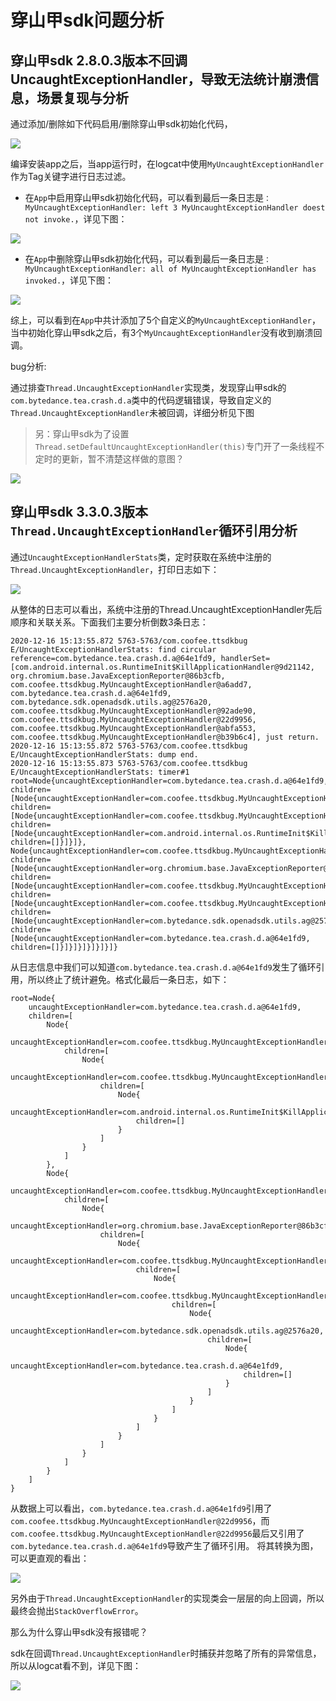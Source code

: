 
# 穿山甲sdk问题分析

## 穿山甲sdk 2.8.0.3版本不回调UncaughtExceptionHandler，导致无法统计崩溃信息，场景复现与分析

通过添加/删除如下代码启用/删除穿山甲sdk初始化代码，

![](doc/ttsdk_bug_reproduce.png)

编译安装app之后，当app运行时，在logcat中使用`MyUncaughtExceptionHandler`作为Tag关键字进行日志过滤。

* 在`App`中启用穿山甲sdk初始化代码，可以看到最后一条日志是`：MyUncaughtExceptionHandler: left 3 MyUncaughtExceptionHandler doest not invoke.`，详见下图：

![](doc/ttsdk_cause_thread_uncaught_exception_handler_not_invoke.png)


* 在`App`中删除穿山甲sdk初始化代码，可以看到最后一条日志是`：MyUncaughtExceptionHandler: all of MyUncaughtExceptionHandler has invoked.`，详见下图：

![](doc/thread_uncaught_exception_handler_chain.png)

综上，可以看到在`App`中共计添加了5个自定义的`MyUncaughtExceptionHandler`，当中初始化穿山甲sdk之后，有3个`MyUncaughtExceptionHandler`没有收到崩溃回调。


bug分析:

通过排查`Thread.UncaughtExceptionHandler`实现类，发现穿山甲sdk的`com.bytedance.tea.crash.d.a`类中的代码逻辑错误，导致自定义的`Thread.UncaughtExceptionHandler`未被回调，详细分析见下图

> 另：穿山甲sdk为了设置`Thread.setDefaultUncaughtExceptionHandler(this)`专门开了一条线程不定时的更新，暂不清楚这样做的意图？

![](doc/ttsdk_bug_class.png)

## 穿山甲sdk 3.3.0.3版本`Thread.UncaughtExceptionHandler`循环引用分析

通过`UncaughtExceptionHandlerStats`类，定时获取在系统中注册的`Thread.UncaughtExceptionHandler`，打印日志如下：

![](doc/ttsdk_bug_circular_references.png)

从整体的日志可以看出，系统中注册的Thread.UncaughtExceptionHandler先后顺序和关联关系。下面我们主要分析倒数3条日志：

```
2020-12-16 15:13:55.872 5763-5763/com.coofee.ttsdkbug E/UncaughtExceptionHandlerStats: find circular reference=com.bytedance.tea.crash.d.a@64e1fd9, handlerSet=[com.android.internal.os.RuntimeInit$KillApplicationHandler@9d21142, org.chromium.base.JavaExceptionReporter@86b3cfb, com.coofee.ttsdkbug.MyUncaughtExceptionHandler@a6add7, com.bytedance.tea.crash.d.a@64e1fd9, com.bytedance.sdk.openadsdk.utils.ag@2576a20, com.coofee.ttsdkbug.MyUncaughtExceptionHandler@92ade90, com.coofee.ttsdkbug.MyUncaughtExceptionHandler@22d9956, com.coofee.ttsdkbug.MyUncaughtExceptionHandler@abfa553, com.coofee.ttsdkbug.MyUncaughtExceptionHandler@b39b6c4], just return.
2020-12-16 15:13:55.872 5763-5763/com.coofee.ttsdkbug E/UncaughtExceptionHandlerStats: dump end.
2020-12-16 15:13:55.873 5763-5763/com.coofee.ttsdkbug E/UncaughtExceptionHandlerStats: timer#1 root=Node{uncaughtExceptionHandler=com.bytedance.tea.crash.d.a@64e1fd9, children=[Node{uncaughtExceptionHandler=com.coofee.ttsdkbug.MyUncaughtExceptionHandler@abfa553, children=[Node{uncaughtExceptionHandler=com.coofee.ttsdkbug.MyUncaughtExceptionHandler@92ade90, children=[Node{uncaughtExceptionHandler=com.android.internal.os.RuntimeInit$KillApplicationHandler@9d21142, children=[]}]}]}, Node{uncaughtExceptionHandler=com.coofee.ttsdkbug.MyUncaughtExceptionHandler@22d9956, children=[Node{uncaughtExceptionHandler=org.chromium.base.JavaExceptionReporter@86b3cfb, children=[Node{uncaughtExceptionHandler=com.coofee.ttsdkbug.MyUncaughtExceptionHandler@a6add7, children=[Node{uncaughtExceptionHandler=com.coofee.ttsdkbug.MyUncaughtExceptionHandler@b39b6c4, children=[Node{uncaughtExceptionHandler=com.bytedance.sdk.openadsdk.utils.ag@2576a20, children=[Node{uncaughtExceptionHandler=com.bytedance.tea.crash.d.a@64e1fd9, children=[]}]}]}]}]}]}]}
```

从日志信息中我们可以知道`com.bytedance.tea.crash.d.a@64e1fd9`发生了循环引用，所以终止了统计避免。格式化最后一条日志，如下：

```
root=Node{
	uncaughtExceptionHandler=com.bytedance.tea.crash.d.a@64e1fd9,
	children=[
		Node{
			uncaughtExceptionHandler=com.coofee.ttsdkbug.MyUncaughtExceptionHandler@abfa553,
			children=[
				Node{
					uncaughtExceptionHandler=com.coofee.ttsdkbug.MyUncaughtExceptionHandler@92ade90,
					children=[
						Node{
							uncaughtExceptionHandler=com.android.internal.os.RuntimeInit$KillApplicationHandler@9d21142,
							children=[]
						}
					]
				}
			]
		},
		Node{
			uncaughtExceptionHandler=com.coofee.ttsdkbug.MyUncaughtExceptionHandler@22d9956,
			children=[
				Node{
					uncaughtExceptionHandler=org.chromium.base.JavaExceptionReporter@86b3cfb,
					children=[
						Node{
							uncaughtExceptionHandler=com.coofee.ttsdkbug.MyUncaughtExceptionHandler@a6add7,
							children=[
								Node{
									uncaughtExceptionHandler=com.coofee.ttsdkbug.MyUncaughtExceptionHandler@b39b6c4,
									children=[
										Node{
											uncaughtExceptionHandler=com.bytedance.sdk.openadsdk.utils.ag@2576a20,
											children=[
												Node{
													uncaughtExceptionHandler=com.bytedance.tea.crash.d.a@64e1fd9,
													children=[]
												}
											]
										}
									]
								}
							]
						}
					]
				}
			]
		}
	]
}
```

从数据上可以看出，`com.bytedance.tea.crash.d.a@64e1fd9`引用了`com.coofee.ttsdkbug.MyUncaughtExceptionHandler@22d9956`，而`com.coofee.ttsdkbug.MyUncaughtExceptionHandler@22d9956`最后又引用了`com.bytedance.tea.crash.d.a@64e1fd9`导致产生了循环引用。
将其转换为图，可以更直观的看出：

![](doc/ttsdk_bug_circular_references_flow.png)

另外由于`Thread.UncaughtExceptionHandler`的实现类会一层层的向上回调，所以最终会抛出`StackOverflowError`。

那么为什么穿山甲sdk没有报错呢？

sdk在回调`Thread.UncaughtExceptionHandler`时捕获并忽略了所有的异常信息，所以从logcat看不到，详见下图：

![](doc/ttsdk_bug_class_3.3.03.png)

